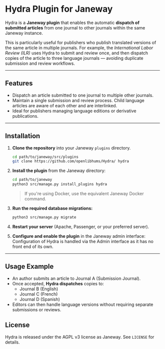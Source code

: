 # Hydra Plugin for Janeway

Hydra is a **Janeway plugin** that enables the automatic **dispatch of submitted articles** from one journal to other journals within the same Janeway instance.  

This is particularly useful for publishers who publish translated versions of the same article in multiple journals. For example, the *International Labor Review (ILR)* uses Hydra to submit and review once, and then dispatch copies of the article to three language journals — avoiding duplicate submission and review workflows.

---

## Features

- Dispatch an article submitted to one journal to multiple other journals.
- Maintain a single submission and review process. Child language articles are aware of each other and are interlinked.
- Ideal for publishers managing language editions or derivative publications.

---

## Installation

1. **Clone the repository** into your Janeway `plugins` directory.  
   ```bash
   cd path/to/janeway/src/plugins
   git clone https://github.com/openlibhums/Hydra/ hydra
   ```

2. **Install the plugin** from the Janeway directory:  
   ```bash
   cd path/to/janeway
   python3 src/manage.py install_plugins hydra
   ```

   > If you're using Docker, use the equivalent Janeway Docker command.

3. **Run the required database migrations:**  
   ```bash
   python3 src/manage.py migrate
   ```

4. **Restart your server** (Apache, Passenger, or your preferred server).

5. **Configure and enable the plugin** in the Janeway admin interface:  
   Configuration of Hydra is handled via the Admin interface as it has no front end of its own.

---

## Usage Example

- An author submits an article to Journal A (Submission Journal).
- Once accepted, **Hydra dispatches** copies to:
  - Journal B (English)
  - Journal C (French)
  - Journal D (Spanish)
- Editors can then handle language versions without requiring separate submissions or reviews.


## License

Hydra is released under the AGPL v3 license as Janeway. See `LICENSE` for details.

